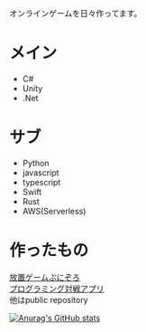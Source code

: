 オンラインゲームを日々作ってます。

# メイン
- C#
- Unity
- .Net

# サブ
- Python
- javascript
- typescript
- Swift
- Rust
- AWS(Serverless)

# 作ったもの
[放置ゲームぷにぞろ](https://punizoro.web.app/ "ぷにぞろ")  
[プログラミング対戦アプリ](https://janken-programmer.web.app/ "じゃんけんプログラマー")  
他はpublic repository 

[![Anurag's GitHub stats](https://github-readme-stats.vercel.app/api?username=anuraghazra)](https://github.com/anuraghazra/github-readme-stats)
